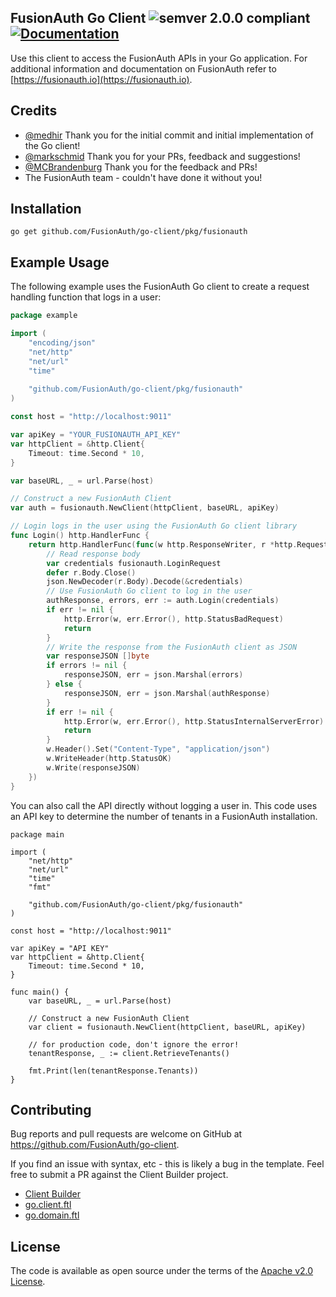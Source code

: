 ## FusionAuth Go Client ![semver 2.0.0 compliant](http://img.shields.io/badge/semver-2.0.0-brightgreen.svg?style=flat-square) [![Documentation](https://godoc.org/github.com/FusionAuth/go-client?status.svg)](http://godoc.org/github.com/FusionAuth/go-client/pkg/fusionauth)


Use this client to access the FusionAuth APIs in your Go application. For additional information and documentation on FusionAuth refer to [https://fusionauth.io](https://fusionauth.io).

## Credits
- [@medhir](https://github.com/medhir) Thank you for the initial commit and initial implementation of the Go client!
- [@markschmid](https://github.com/markschmid) Thank you for your PRs, feedback and suggestions! 
- [@MCBrandenburg](https://github.com/MCBrandenburg) Thank you for the feedback and PRs!
- The FusionAuth team - couldn't have done it without you!

## Installation

```
go get github.com/FusionAuth/go-client/pkg/fusionauth
```

## Example Usage

The following example uses the FusionAuth Go client to create a request handling function that logs in a user: 
```go
package example

import (
    "encoding/json"
    "net/http"
    "net/url"
    "time"
    
    "github.com/FusionAuth/go-client/pkg/fusionauth"
)

const host = "http://localhost:9011"

var apiKey = "YOUR_FUSIONAUTH_API_KEY"
var httpClient = &http.Client{
	Timeout: time.Second * 10,
}

var baseURL, _ = url.Parse(host)

// Construct a new FusionAuth Client
var auth = fusionauth.NewClient(httpClient, baseURL, apiKey)

// Login logs in the user using the FusionAuth Go client library
func Login() http.HandlerFunc {
    return http.HandlerFunc(func(w http.ResponseWriter, r *http.Request) {
        // Read response body
        var credentials fusionauth.LoginRequest
        defer r.Body.Close()
        json.NewDecoder(r.Body).Decode(&credentials)
        // Use FusionAuth Go client to log in the user
        authResponse, errors, err := auth.Login(credentials)
        if err != nil {
            http.Error(w, err.Error(), http.StatusBadRequest)
            return
        }
        // Write the response from the FusionAuth client as JSON
        var responseJSON []byte
        if errors != nil {
            responseJSON, err = json.Marshal(errors)
        } else {
            responseJSON, err = json.Marshal(authResponse)
        }
        if err != nil {
            http.Error(w, err.Error(), http.StatusInternalServerError)
            return
        }
        w.Header().Set("Content-Type", "application/json")
        w.WriteHeader(http.StatusOK)
        w.Write(responseJSON)
    })
}
```

You can also call the API directly without logging a user in. This code uses an API key to determine the number of tenants in a FusionAuth installation.

```
package main

import (
    "net/http"
    "net/url"
    "time"
    "fmt"
    
    "github.com/FusionAuth/go-client/pkg/fusionauth"
)

const host = "http://localhost:9011"

var apiKey = "API KEY"
var httpClient = &http.Client{
    Timeout: time.Second * 10,
}

func main() {
    var baseURL, _ = url.Parse(host)

    // Construct a new FusionAuth Client
    var client = fusionauth.NewClient(httpClient, baseURL, apiKey)
    
    // for production code, don't ignore the error!
    tenantResponse, _ := client.RetrieveTenants()
    
    fmt.Print(len(tenantResponse.Tenants))
}
```

## Contributing

Bug reports and pull requests are welcome on GitHub at https://github.com/FusionAuth/go-client.

If you find an issue with syntax, etc - this is likely a bug in the template. Feel free to submit a PR against the Client Builder project.
- [Client Builder](https://github.com/FusionAuth/fusionauth-client-builder)
- [go.client.ftl](https://github.com/FusionAuth/fusionauth-client-builder/blob/master/src/main/client/go.client.ftl)
- [go.domain.ftl](https://github.com/FusionAuth/fusionauth-client-builder/blob/master/src/main/client/go.domain.ftl)


## License

The code is available as open source under the terms of the [Apache v2.0 License](https://opensource.org/licenses/Apache-2.0).

